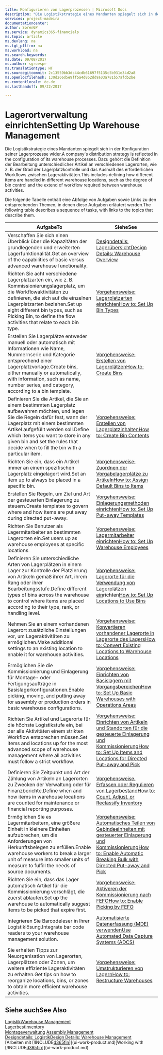 ```yaml
---
title: Konfigurieren von Lagerprozessen | Microsoft Docs
description: "Die Logistikstrategie eines Mandanten spiegelt sich in der Konfiguration seiner Lagerprozesse wider. Dazu gehört die Definition der Bearbeitung unterschiedlicher Artikel an verschiedenen Lagerorten, wie z. B. der Grad der Lagerplatzkontrolle und das Ausmaß des erforderlichen Workflows zwischen Lageraktivitäten."
services: project-madeira
documentationcenter: 
author: SorenGP
ms.service: dynamics365-financials
ms.topic: article
ms.devlang: na
ms.tgt_pltfrm: na
ms.workload: na
ms.search.keywords: 
ms.date: 09/08/2017
ms.author: sgroespe
ms.translationtype: HT
ms.sourcegitcommit: 2c13559bb3dc44cdb61697f5135c5b931e34d2a8
ms.openlocfilehash: 130d266d5e9ff5a4d862dd9a03a781b57afd52be
ms.contentlocale: de-de
ms.lasthandoff: 09/22/2017

---
```

# <a name="setting-up-warehouse-management"></a><span data-ttu-id="e7a16-104">Lagerortverwaltung einrichten</span><span class="sxs-lookup"><span data-stu-id="e7a16-104">Setting Up Warehouse Management</span></span>
<span data-ttu-id="e7a16-105">Die Logistikstrategie eines Mandanten spiegelt sich in der Konfiguration seiner Lagerprozesse wider.</span><span class="sxs-lookup"><span data-stu-id="e7a16-105">A company's distribution strategy is reflected in the configuration of its warehouse processes.</span></span> <span data-ttu-id="e7a16-106">Dazu gehört die Definition der Bearbeitung unterschiedlicher Artikel an verschiedenen Lagerorten, wie z. B. der Grad der Lagerplatzkontrolle und das Ausmaß des erforderlichen Workflows zwischen Lageraktivitäten.</span><span class="sxs-lookup"><span data-stu-id="e7a16-106">This includes defining how different items are handled in different warehouse locations, such as the degree of bin control and the extend of workflow required between warehouse activities.</span></span>  

 <span data-ttu-id="e7a16-107">Die folgende Tabelle enthält eine Abfolge von Aufgaben sowie Links zu den entsprechenden Themen, in denen diese Aufgaben erläutert werden.</span><span class="sxs-lookup"><span data-stu-id="e7a16-107">The following table describes a sequence of tasks, with links to the topics that describe them.</span></span>   

|<span data-ttu-id="e7a16-108">**Aufgabe**</span><span class="sxs-lookup"><span data-stu-id="e7a16-108">**To**</span></span>|<span data-ttu-id="e7a16-109">**Siehe**</span><span class="sxs-lookup"><span data-stu-id="e7a16-109">**See**</span></span>|  
|------------|-------------|  
|<span data-ttu-id="e7a16-110">Verschaffen Sie sich einen Überblick über die Kapazitäten der grundlegenden und erweiterten Lagerfunktionalität.</span><span class="sxs-lookup"><span data-stu-id="e7a16-110">Get an overview of the capabilities of basic versus advanced warehouse functionality.</span></span>|[<span data-ttu-id="e7a16-111">Designdetails: Lagerübersicht</span><span class="sxs-lookup"><span data-stu-id="e7a16-111">Design Details: Warehouse Overview</span></span>](design-details-warehouse-overview.md)|  
|<span data-ttu-id="e7a16-112">Richten Sie acht verschiedene Lagerplatzarten ein, wie z. B. Kommissionierungslagerplatz, um die Workflowaktivitäten zu definieren, die sich auf die einzelnen Lagerplatzarten beziehen.</span><span class="sxs-lookup"><span data-stu-id="e7a16-112">Set up eight different bin types, such as Picking Bin, to define the flow activities that relate to each bin type.</span></span>|[<span data-ttu-id="e7a16-113">Vorgehensweise: Lagerplatzarten einrichten</span><span class="sxs-lookup"><span data-stu-id="e7a16-113">How to: Set Up Bin Types</span></span>](warehouse-how-to-set-up-bin-types.md)|  
|<span data-ttu-id="e7a16-114">Erstellen Sie Lagerplätze entweder manuell oder automatisch mit Informationen wie Name, Nummernserie und Kategorie entsprechend einer Lagerplatzvorlage.</span><span class="sxs-lookup"><span data-stu-id="e7a16-114">Create bins, either manually or automatically, with information, such as name, number series, and category, according to a bin template.</span></span>|[<span data-ttu-id="e7a16-115">Vorgehensweise: Erstellen von Lagerplätzen</span><span class="sxs-lookup"><span data-stu-id="e7a16-115">How to: Create Bins</span></span>](warehouse-how-to-create-individual-bins.md)|  
|<span data-ttu-id="e7a16-116">Definieren Sie die Artikel, die Sie an einem bestimmten Lagerplatz aufbewahren möchten, und legen Sie die Regeln dafür fest, wann der Lagerplatz mit einem bestimmten Artikel aufgefüllt werden soll.</span><span class="sxs-lookup"><span data-stu-id="e7a16-116">Define which items you want to store in any given bin and set the rules that decide when to fill the bin with a particular item.</span></span>|[<span data-ttu-id="e7a16-117">Vorgehensweise: Erstellen von Lagerplatzinhalten</span><span class="sxs-lookup"><span data-stu-id="e7a16-117">How to: Create Bin Contents</span></span>](warehouse-how-to-set-up-bin-contents.md)|  
|<span data-ttu-id="e7a16-118">Richten Sie ein, dass ein Artikel immer an einem spezifischen Lagerplatz eingelagert wird.</span><span class="sxs-lookup"><span data-stu-id="e7a16-118">Set an item up to always be placed in a specific bin.</span></span>|[<span data-ttu-id="e7a16-119">Vorgehensweise: Zuordnen der Vorgabelagerplätze zu Artikeln</span><span class="sxs-lookup"><span data-stu-id="e7a16-119">How to: Assign Default Bins to Items</span></span>](warehouse-how-to-assign-default-bins-to-items.md)|
|<span data-ttu-id="e7a16-120">Erstellen Sie Regeln, um Ziel und Art der gesteuerten Einlagerung zu steuern.</span><span class="sxs-lookup"><span data-stu-id="e7a16-120">Create templates to govern where and how items are put away during directed put-away.</span></span>|[<span data-ttu-id="e7a16-121">Vorgehensweise: Einlagerungsmethoden einrichten</span><span class="sxs-lookup"><span data-stu-id="e7a16-121">How to: Set Up Put-away Templates</span></span>](warehouse-how-to-set-up-put-away-templates.md)|
|<span data-ttu-id="e7a16-122">Richten Sie Benutzer als Lagermitarbeiter an bestimmten Lagerorten ein.</span><span class="sxs-lookup"><span data-stu-id="e7a16-122">Set users up as warehouse employees at specific locations.</span></span>|[<span data-ttu-id="e7a16-123">Vorgehensweise: Lagermitarbeiter einrichten</span><span class="sxs-lookup"><span data-stu-id="e7a16-123">How to: Set Up Warehouse Employees</span></span>](warehouse-how-to-set-up-warehouse-employees.md)|
|<span data-ttu-id="e7a16-124">Definieren Sie unterschiedliche Arten von Lagerplätzen in einem Lager zur Kontrolle der Platzierung von Artikeln gemäß ihrer Art, ihrem Rang oder ihrer Bearbeitungsstufe.</span><span class="sxs-lookup"><span data-stu-id="e7a16-124">Define different types of bins across the warehouse to control where items are placed according to their type, rank, or handling level.</span></span>|<span data-ttu-id="e7a16-125">[Vorgehensweise: Lagerorte für die Verwendung von Lagerplätzen ein](warehouse-how-to-set-up-locations-to-use-bins.md)richten</span><span class="sxs-lookup"><span data-stu-id="e7a16-125">[How to: Set Up Locations to Use Bins](warehouse-how-to-set-up-locations-to-use-bins.md)</span></span>|
|<span data-ttu-id="e7a16-126">Nehmen Sie an einem vorhandenen Lagerort zusätzliche Einstellungen vor, um Lageraktivitäten zu ermöglichen.</span><span class="sxs-lookup"><span data-stu-id="e7a16-126">Make additional settings to an existing location to enable it for warehouse activities.</span></span>|[<span data-ttu-id="e7a16-127">Vorgehensweise: Konvertieren vorhandener Lagerorte in Lagerorte des Lagers</span><span class="sxs-lookup"><span data-stu-id="e7a16-127">How to: Convert Existing Locations to Warehouse Locations</span></span>](warehouse-how-to-convert-existing-locations-to-warehouse-locations.md)|
|<span data-ttu-id="e7a16-128">Ermöglichen Sie die Kommissionierung und Einlagerung für Montage- oder Fertigungsaufträge in Basislagerkonfigurationen.</span><span class="sxs-lookup"><span data-stu-id="e7a16-128">Enable picking, moving, and putting away for assembly or production orders in basic warehouse configurations.</span></span>|[<span data-ttu-id="e7a16-129">Vorgehensweise: Einrichten von Basislagern mit Vorgangsbereichen</span><span class="sxs-lookup"><span data-stu-id="e7a16-129">How to: Set Up Basic Warehouses with Operations Areas</span></span>](warehouse-how-to-set-up-basic-warehouses-with-operations-areas.md)|  
|<span data-ttu-id="e7a16-130">Richten Sie Artikel und Lagerorte für die höchste Logistikstufe ein, bei der alle Aktivitäten einem strikten Workflow entsprechen müssen.</span><span class="sxs-lookup"><span data-stu-id="e7a16-130">Set items and locations up for the most advanced scope of warehouse management where all activities must follow a strict workflow.</span></span>|[<span data-ttu-id="e7a16-131">Vorgehensweise: Einrichten von Artikeln und Standorten für die gesteuerte Einlagerung und Kommissionierung</span><span class="sxs-lookup"><span data-stu-id="e7a16-131">How to: Set Up Items and Locations for Directed Put-away and Pick</span></span>](warehouse-how-to-set-up-items-for-directed-put-away-and-pick.md)|  
|<span data-ttu-id="e7a16-132">Definieren Sie Zeitpunkt und Art der Zählung von Artikeln an Lagerorten zu Zwecken der Verwaltung oder für Finanzberichte.</span><span class="sxs-lookup"><span data-stu-id="e7a16-132">Define when and how items in warehouse locations are counted for maintenance or financial reporting purposes.</span></span>|[<span data-ttu-id="e7a16-133">Vorgehensweise. Erfassen oder Regulieren von Lagerbestand</span><span class="sxs-lookup"><span data-stu-id="e7a16-133">How to: Count, Adjust, or Reclassify Inventory</span></span>](inventory-how-count-adjust-reclassify.md)|
|<span data-ttu-id="e7a16-134">Ermöglichen Sie es Lagermitarbeitern, eine größere Einheit in kleinere Einheiten aufzubrechen, um die Anforderungen von Herkunftsbelegen zu erfüllen.</span><span class="sxs-lookup"><span data-stu-id="e7a16-134">Enable warehouse workers to break a larger unit of measure into smaller units of measure to fulfill the needs of source documents.</span></span>|[<span data-ttu-id="e7a16-135">Vorgehensweise: Automatisches Teilen von Gebindeeinheiten mit gesteuerter Einlagerung und Kommissionierung</span><span class="sxs-lookup"><span data-stu-id="e7a16-135">How to: Enable Automatic Breaking Bulk with Directed Put-away and Pick</span></span>](warehouse-enable-automatic-breaking-bulk-with-directed-put-away-and-pick.md)|  
|<span data-ttu-id="e7a16-136">Richten Sie ein, dass das Lager automatisch Artikel für die Kommissionierung vorschlägt, die zuerst ablaufen.</span><span class="sxs-lookup"><span data-stu-id="e7a16-136">Set up the warehouse to automatically suggest items to be picked that expire first.</span></span>|[<span data-ttu-id="e7a16-137">Vorgehensweise: Aktiveren der Kommissionierung nach FEFO</span><span class="sxs-lookup"><span data-stu-id="e7a16-137">How to: Enable Picking by FEFO</span></span>](warehouse-picking-by-fefo.md)|
|<span data-ttu-id="e7a16-138">Integrieren Sie Barcodeleser in Ihrer Logistiklösung.</span><span class="sxs-lookup"><span data-stu-id="e7a16-138">Integrate bar code readers to your warehouse management solution.</span></span>|[<span data-ttu-id="e7a16-139">Automatisierte Datenerfassung (MDE) verwenden</span><span class="sxs-lookup"><span data-stu-id="e7a16-139">Use Automated Data Capture Systems (ADCS)</span></span>](warehouse-use-automated-data-capture-systems-adcs.md)|  
|<span data-ttu-id="e7a16-140">Sie erhalten Tipps zur Neuorganisation von Lagerorten, Lagerplätzen oder Zonen, um weitere effiziente Lageraktivitäten zu erhalten.</span><span class="sxs-lookup"><span data-stu-id="e7a16-140">Get tips on how to reorganize locations, bins, or zones to obtain more efficient warehouse activities.</span></span>|[<span data-ttu-id="e7a16-141">Vorgehensweise: Umstrukturieren von Lagern</span><span class="sxs-lookup"><span data-stu-id="e7a16-141">How to: Restructure Warehouses</span></span>](warehouse-how-to-restructure-warehouses.md)|  

## <a name="see-also"></a><span data-ttu-id="e7a16-142">Siehe auch</span><span class="sxs-lookup"><span data-stu-id="e7a16-142">See Also</span></span>  
[<span data-ttu-id="e7a16-143">Logistik</span><span class="sxs-lookup"><span data-stu-id="e7a16-143">Warehouse Management</span></span>](warehouse-manage-warehouse.md)  
[<span data-ttu-id="e7a16-144">Lagerbest</span><span class="sxs-lookup"><span data-stu-id="e7a16-144">Inventory</span></span>](inventory-manage-inventory.md)  
<span data-ttu-id="e7a16-145">[Montageverwaltung](assembly-assemble-items.md)  </span><span class="sxs-lookup"><span data-stu-id="e7a16-145">[Assembly Management](assembly-assemble-items.md)  </span></span>  
[<span data-ttu-id="e7a16-146">Designdetails: Logistik</span><span class="sxs-lookup"><span data-stu-id="e7a16-146">Design Details: Warehouse Management</span></span>](design-details-warehouse-management.md)  
<span data-ttu-id="e7a16-147">[Arbeiten mit [!INCLUDE[d365fin](includes/d365fin_md.md)]](ui-work-product.md)</span><span class="sxs-lookup"><span data-stu-id="e7a16-147">[Working with [!INCLUDE[d365fin](includes/d365fin_md.md)]](ui-work-product.md)</span></span>

